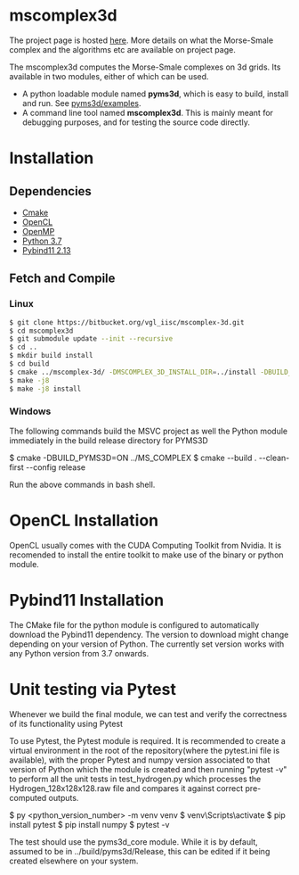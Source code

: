 # **mscomplex3d** #

The project page is hosted [here](http://vgl.csa.iisc.ac.in/mscomplex/). More details on what the Morse-Smale complex and the algorithms etc are available on project page. 

The mscomplex3d computes the Morse-Smale complexes on 3d grids. Its available in two modules, either of which can be used. 

- A python loadable module named **pyms3d**, which is easy to build, install and run. See [pyms3d/examples](pyms3d/examples/).
- A command line tool named **mscomplex3d**. This is mainly meant for debugging purposes, and for testing the source code directly.

# Installation #

## Dependencies ##
- [Cmake](http://www.cmake.org/)
- [OpenCL](https://developer.nvidia.com/cuda-toolkit)
- [OpenMP](http://openmp.org/wp/)
- [Python 3.7](http://python.org)
- [Pybind11 2.13](https://github.com/pybind/pybind11/releases/tag/v2.13.0) 

## Fetch and Compile ##

### Linux ###

```bash
$ git clone https://bitbucket.org/vgl_iisc/mscomplex-3d.git
$ cd mscomplex3d
$ git submodule update --init --recursive
$ cd ..
$ mkdir build install
$ cd build
$ cmake ../mscomplex-3d/ -DMSCOMPLEX_3D_INSTALL_DIR=../install -DBUILD_PYMS3D=1  
$ make -j8
$ make -j8 install
```

### Windows ###

The following commands build the MSVC project as well the Python module immediately in the build release directory for PYMS3D

$ cmake -DBUILD_PYMS3D=ON ../MS_COMPLEX
$ cmake --build . --clean-first --config release

Run the above commands in bash shell. 

# OpenCL Installation #

OpenCL usually comes with the CUDA Computing Toolkit from Nvidia. It is recomended to install the entire toolkit to make use of the binary or python module.

# Pybind11 Installation #

The CMake file for the python module is configured to automatically download the Pybind11 dependency. The version to download might change depending on your version of Python. The currently set version works with any Python version from 3.7 onwards.

# Unit testing via Pytest #
Whenever we build the final module, we can test and verify the correctness of its functionality using Pytest

To use Pytest, the Pytest module is required. It is recommended to create a virtual environment in the root of the repository(where the pytest.ini file is available), with the proper Pytest and numpy version associated to that version of Python which the module is created and then running "pytest -v" to perform all the unit tests in test_hydrogen.py which processes the Hydrogen_128x128x128.raw file and compares it against correct pre-computed outputs.

$ py <python_version_number> -m venv venv
$ venv\Scripts\activate
$ pip install pytest
$ pip install numpy
$ pytest -v

The test should use the pyms3d_core module. While it is by default, assumed to be in ../build/pyms3d/Release, this can be edited if it being created elsewhere on your system.
